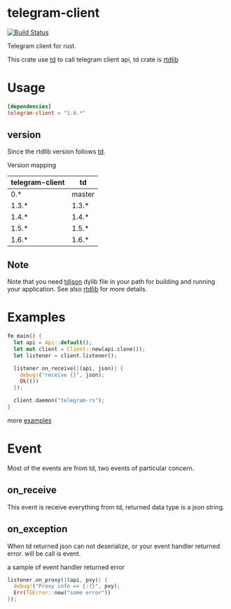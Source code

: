telegram-client
===

[![Build Status](https://api.travis-ci.org/fewensa/telegram-client.svg)](https://travis-ci.org/fewensa/telegram-client/)

Telegram client for rust.

This crate use [td](https://github.com/tdlib/td) to call telegram client api, td crate is [rtdlib](https://crates.io/crates/rtdlib)


# Usage

```toml
[dependencies]
telegram-client = "1.6.*"
```

## version

Since the rtdlib version follows [td](https://github.com/tdlib/td).

Version mapping

| telegram-client    | td      |
|--------------------|---------|
| 0.*                | master  |
| 1.3.*              | 1.3.*   |
| 1.4.*              | 1.4.*   |
| 1.5.*              | 1.5.*   |
| 1.6.*              | 1.6.*   |

## Note

Note that you need [tdjson](https://github.com/tdlib/td) dylib file in your path for building and running your application. See also [rtdlib](https://github.com/fewensa/rtdlib) for more details.

# Examples

```rust
fn main() {
  let api = Api::default();
  let mut client = Client::new(api.clone());
  let listener = client.listener();

  listener.on_receive(|(api, json)| {
    debug!("receive {}", json);
    Ok(())
  });

  client.daemon("telegram-rs");
}
```

more [examples](./examples)



# Event

Most of the events are from td, two events of particular concern.

## on_receive

This event is receive everything from td, returned data type is a json string.

## on_exception

When td returned json can not deserialize, or your event handler returned error. will be call is event.

a sample of event handler returned error

```rust
listener.on_proxy(|(api, pxy)| {
  debug!("Proxy info => {:?}", pxy);
  Err(TGError::new("some error"))
});
```
